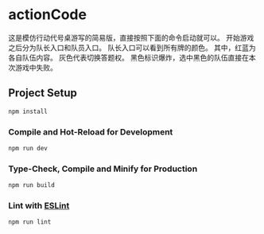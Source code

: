 # actionCode

这是模仿行动代号桌游写的简易版，直接按照下面的命令启动就可以。
开始游戏之后分为队长入口和队员入口。
队长入口可以看到所有牌的颜色。
其中，红蓝为各自队伍内容。
灰色代表切换答题权。
黑色标识爆炸，选中黑色的队伍直接在本次游戏中失败。
## Project Setup

```sh
npm install
```

### Compile and Hot-Reload for Development

```sh
npm run dev
```

### Type-Check, Compile and Minify for Production

```sh
npm run build
```

### Lint with [ESLint](https://eslint.org/)

```sh
npm run lint
```
